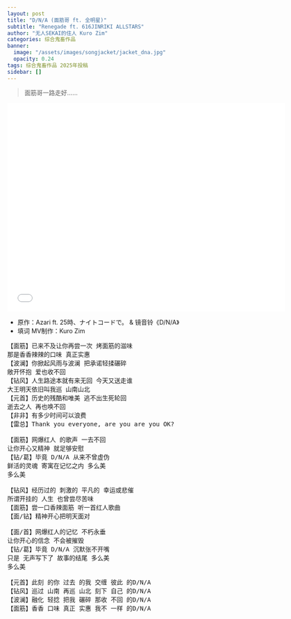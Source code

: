 ```yaml
---
layout: post
title: "D/N/A (面筋哥 ft. 全明星)"
subtitle: "Renegade ft. 616JINRIKI ALLSTARS"
author: "无人SEKAI的住人 Kuro Zim"
categories: 综合鬼畜作品
banner: 
  image: "/assets/images/songjacket/jacket_dna.jpg"
  opacity: 0.24
tags: 综合鬼畜作品 2025年投稿
sidebar: []
---
```


> 面筋哥一路走好……

<iframe src="//player.bilibili.com/player.html?bvid=BV1WsZAYiESB" width="640" height="480" frameborder="0" scrolling="no" allowfullscreen></iframe>

* 原作：Azari ft. 25時、ナイトコードで。 & 镜音铃《D/N/A》
* 填词 MV制作：Kuro Zim

<pre>
【面筋】已来不及让你再尝一次 烤面筋的滋味
那是香香辣辣的口味 真正实惠
【波澜】你掀起风雨与波澜 把承诺轻揉碾碎 
敞开怀抱 爱也收不回
【钻风】人生路途本就有来无回 今天又送走谁
大王明天依旧叫我巡 山南山北
【元首】历史的残酷和唯美 逃不出生死轮回
逝去之人 再也唤不回
【非非】有多少时间可以浪费
【雷总】Thank you everyone, are you are you OK?

【面筋】网爆红人 的歌声 一去不回
让你开心又精神 就足够安慰
【钻/葛】毕竟 D/N/A 从来不曾虚伪
鲜活的灵魂 寄寓在记忆之内 多么美
多么美

【钻风】经历过的 刺激的 平凡的 幸运或悲催
所谓开挂的 人生 也曾尝尽苦味
【面筋】尝一口香辣面筋 听一首红人歌曲
【面/钻】精神开心把明天面对

【面/首】网爆红人的记忆 不朽永垂
让你开心的信念 不会被摧毁
【钻/葛】毕竟 D/N/A 沉默张不开嘴
只是 无声写下了 故事的结尾 多么美
多么美

【元首】此刻 的你 过去 的我 交缠 彼此 的D/N/A
【钻风】巡过 山南 再巡 山北 刻下 自己 的D/N/A
【波澜】融化 轻捻 把我 碾碎 那收 不回 的D/N/A
【面筋】香香 口味 真正 实惠 我不 一样 的D/N/A</pre>